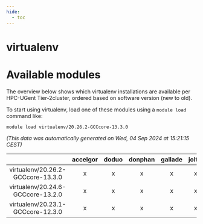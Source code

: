 ```yaml
---
hide:
  - toc
---
```


virtualenv
==========

# Available modules


The overview below shows which virtualenv installations are available per HPC-UGent Tier-2cluster, ordered based on software version (new to old).

To start using virtualenv, load one of these modules using a `module load` command like:

```shell
module load virtualenv/20.26.2-GCCcore-13.3.0
```

*(This data was automatically generated on Wed, 04 Sep 2024 at 15:21:15 CEST)*  

| |accelgor|doduo|donphan|gallade|joltik|shinx|skitty|
| :---: | :---: | :---: | :---: | :---: | :---: | :---: | :---: |
|virtualenv/20.26.2-GCCcore-13.3.0|x|x|x|x|x|x|x|
|virtualenv/20.24.6-GCCcore-13.2.0|x|x|x|x|x|x|x|
|virtualenv/20.23.1-GCCcore-12.3.0|x|x|x|x|x|x|x|
